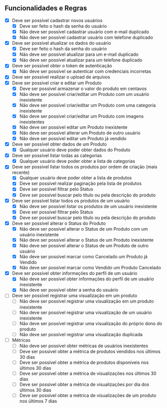 ## Funcionalidades e Regras

- [x] Deve ser possível cadastrar novos usuários
  - [x] Deve ser feito o hash da senha do usuário
  - [x] Não deve ser possível cadastrar usuário com e-mail duplicado
  - [x] Não deve ser possível cadastrar usuário com telefone duplicado
- [x] Deve ser possível atualizar os dados do usuário
  - [x] Deve ser feito o hash da senha do usuário
  - [x] Não deve ser possível atualizar para um e-mail duplicado
  - [x] Não deve ser possível atualizar para um telefone duplicado
- [x] Deve ser possível obter o token de autenticação
  - [x] Não deve ser possível se autenticar com credenciais incorretas
- [x] Deve ser possível realizar o upload de arquivos
- [x] Deve ser possível criar e editar um Produto
  - [x] Deve ser possível armazenar o valor do produto em centavos
  - [x] Não deve ser possível criar/editar um Produto com um usuário inexistente
  - [x] Não deve ser possível criar/editar um Produto com uma categoria inexistente
  - [x] Não deve ser possível criar/editar um Produto com imagens inexistentes
  - [x] Não deve ser possível editar um Produto inexistente
  - [x] Não deve ser possível alterar um Produto de outro usuário
  - [x] Não deve ser possível editar um Produto já vendido
- [x] Deve ser possível obter dados de um Produto
  - [x] Qualquer usuário deve poder obter dados do Produto
- [x] Deve ser possível listar todas as categorias
  - [x] Qualquer usuário deve poder obter a lista de categorias
- [x] Deve ser possível listar todos os produtos por ordem de criação (mais recente)
  - [x] Qualquer usuário deve poder obter a lista de produtos
  - [x] Deve ser possível realizar paginação pela lista de produtos
  - [x] Deve ser possível filtrar pelo Status
  - [x] Deve ser possível buscar pelo título ou pela descrição do produto
- [x] Deve ser possível listar todos os produtos de um usuário
  - [x] Não deve ser possível listar os produtos de um usuário inexistente
  - [x] Deve ser possível filtrar pelo Status
  - [x] Deve ser possível buscar pelo título ou pela descrição do produto
- [x] Deve ser possível alterar o Status do Produto
  - [x] Não deve ser possível alterar o Status de um Produto com um usuário inexistente
  - [x] Não deve ser possível alterar o Status de um Produto inexistente
  - [x] Não deve ser possível alterar o Status de um Produto de outro usuário
  - [x] Não deve ser possível marcar como Cancelado um Produto já Vendido
  - [x] Não deve ser possível marcar como Vendido um Produto Cancelado
- [x] Deve ser possível obter informações do perfil de um usuário
  - [x] Não deve ser possível obter informações do perfil de um usuário inexistente
  - [x] Não deve ser possível obter a senha do usuário
- [ ] Deve ser possível registrar uma visualização em um produto
  - [ ] Não deve ser possível registrar uma visualização em um produto inexistente
  - [ ] Não deve ser possível registrar uma visualização de um usuário inexistente
  - [ ] Não deve ser possível registrar uma visualização do próprio dono do produto
  - [ ] Não deve ser possível registrar uma visualização duplicada
- [ ] Métricas
  - [ ] Não deve ser possível obter métricas de usuários inexistentes
  - [ ] Deve ser possível obter a métrica de produtos vendidos nos últimos 30 dias
  - [ ] Deve ser possível obter a métrica de produtos disponíveis nos últimos 30 dias
  - [ ] Deve ser possível obter a métrica de visualizações nos últimos 30 dias
  - [ ] Deve ser possível obter a métrica de visualizações por dia dos últimos 30 dias
  - [ ] Deve ser possível obter a métrica de visualizações de um produto nos últimos 7 dias
